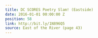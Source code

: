 ```yaml
---
title: DC SCORES Poetry Slam! (Eastside)
date: 2016-01-01 00:00:00 Z
position: 58
link: http://bit.ly/1N896Q5
source: East of the River (page 43)
---
```


